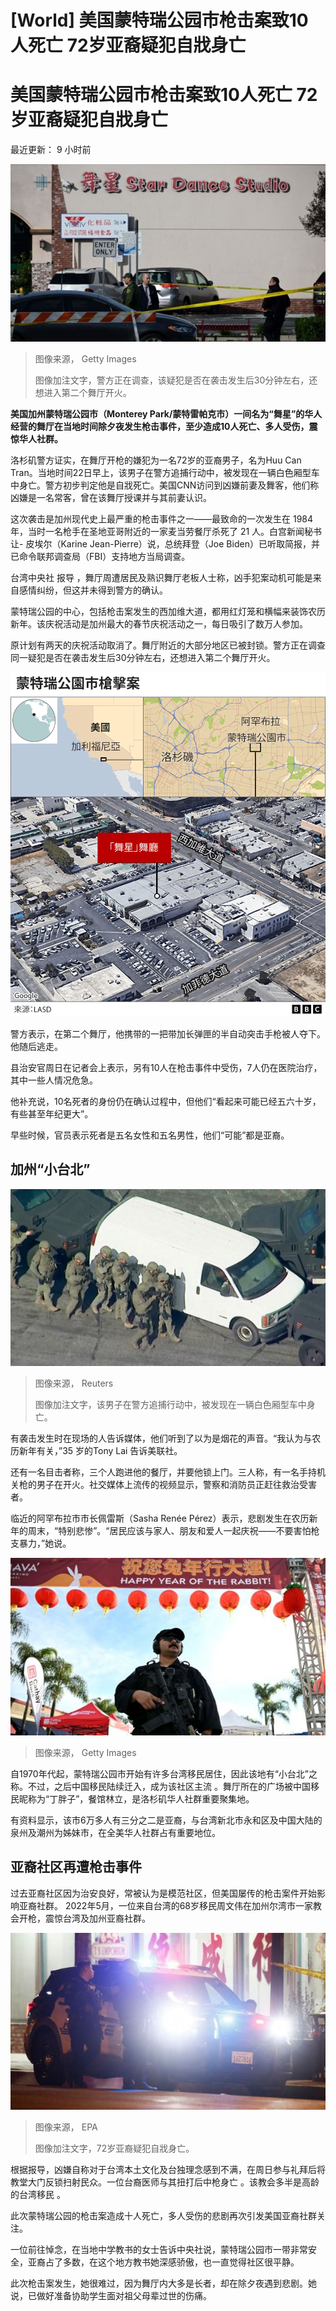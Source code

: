 # [World] 美国蒙特瑞公园市枪击案致10人死亡 72岁亚裔疑犯自戕身亡

#  美国蒙特瑞公园市枪击案致10人死亡 72岁亚裔疑犯自戕身亡


最近更新： 9 小时前

![舞厅](_128373592_gettyimages-1246451116.jpg)

> 图像来源，  Getty Images
>
> 图像加注文字，警方正在调查，该疑犯是否在袭击发生后30分钟左右，还想进入第二个舞厅开火。

**美国加州蒙特瑞公园市（Monterey Park/蒙特雷帕克市）一间名为“舞星”的华人经营的舞厅在当地时间除夕夜发生枪击事件，至少造成10人死亡、多人受伤，震惊华人社群。**

洛杉矶警方证实，在舞厅开枪的嫌犯为一名72岁的亚裔男子，名为Huu Can Tran。当地时间22日早上，该男子在警方追捕行动中，被发现在一辆白色厢型车中身亡。警方初步判定他是自戕死亡。美国CNN访问到凶嫌前妻及舞客，他们称凶嫌是一名常客，曾在该舞厅授课并与其前妻认识。

这次袭击是加州现代史上最严重的枪击事件之一——最致命的一次发生在 1984 年，当时一名枪手在圣地亚哥附近的一家麦当劳餐厅杀死了 21 人。白宫新闻秘书让- 皮埃尔（Karine Jean-Pierre）说，总统拜登（Joe Biden）已听取简报，并已命令联邦调查局（FBI）支持地方当局调查。


台湾中央社 报导  ，舞厅周遭居民及熟识舞厅老板人士称，凶手犯案动机可能是来自感情纠纷，但这并未得到警方的确认。

蒙特瑞公园的中心，包括枪击案发生的西加维大道，都用红灯笼和横幅来装饰农历新年。该庆祝活动是加州最大的春节庆祝活动之一，每日吸引了数万人参加。

原计划有两天的庆祝活动取消了。舞厅附近的大部分地区已被封锁。警方正在调查同一疑犯是否在袭击发生后30分钟左右，还想进入第二个舞厅开火。

![美国蒙特瑞公园市枪击案](_128384705_monterey_park_shootings_chinese_v02_640map_2x-nc.png)

警方表示，在第二个舞厅，他携带的一把带加长弹匣的半自动突击手枪被人夺下。他随后逃走。

县治安官周日在记者会上表示，另有10人在枪击事件中受伤，7人仍在医院治疗，其中一些人情况危急。

他补充说，10名死者的身份仍在确认过程中，但他们“看起来可能已经五六十岁，有些甚至年纪更大”。

早些时候，官员表示死者是五名女性和五名男性，他们“可能”都是亚裔。

##  加州“小台北”

![SWAT team trap suspect's white van in Torrance, 22 Jan 23](_128380522_mediaitem128380520.jpg)

> 图像来源，  Reuters
>
> 图像加注文字，该男子在警方追捕行动中，被发现在一辆白色厢型车中身亡。

有袭击发生时在现场的人告诉媒体，他们听到了以为是烟花的声音。“我认为与农历新年有关，”35 岁的Tony Lai 告诉美联社。

还有一名目击者称，三个人跑进他的餐厅，并要他锁上门。三人称，有一名手持机关枪的男子在开火。社交媒体上流传的视频显示，警察和消防员正赶往救治受害者。

临近的阿罕布拉市市长佩雷斯（Sasha Renée Pérez）表示，悲剧发生在农历新年的周末，“特别悲惨”。“居民应该与家人、朋友和爱人一起庆祝——不要害怕枪支暴力，”她说。

![现场的警察](_128379173_gettyimages-1246451412.jpg)

> 图像来源，  Getty Images

自1970年代起，蒙特瑞公园市开始有许多台湾移民居住，因此该地有“小台北”之称。不过，之后中国移民陆续迁入，成为该社区主流 。舞厅所在的广场被中国移民昵称为“丁胖子”，餐馆林立，是洛杉矶华人社群重要聚集地。

有资料显示，该市6万多人有三分之二是亚裔，与台湾新北市永和区及中国大陆的泉州及潮州为姊妹市，在全美华人社群占有重要地位。

##  亚裔社区再遭枪击事件

过去亚裔社区因为治安良好，常被认为是模范社区，但美国屡传的枪击案件开始影响亚裔社群。 2022年5月，一位来自台湾的68岁移民周文伟在加州尔湾市一家教会开枪，震惊台湾及加州亚裔社群。

![。](_128375806_0c569aa076aec0a721d3e238d77dfa8a7bc5eae00_341_4577_25751000x563-1.jpg)

> 图像来源，  EPA
>
> 图像加注文字，72岁亚裔疑犯自戕身亡。

根据报导，凶嫌自称对于台湾本土文化及台独理念感到不满，在周日参与礼拜后将教堂大门反锁扫射民众。一位台裔医师与其扭打后中枪身亡 。该教会多半是高龄的台湾移民 。

此次蒙特瑞公园的枪击案造成十人死亡，多人受伤的悲剧再次引发美国亚裔社群关注。

一位前往悼念，在当地中学教书的女士告诉中央社说，蒙特瑞公园市一带非常安全，亚裔占了多数，在这个地方教书她深感骄傲，也一直觉得社区很平静。

此次枪击案发生，她很难过，因为舞厅内大多是长者，却在除夕夜遇到悲剧。她说，已做好准备协助学生面对祖父母辈过世的伤痛。


